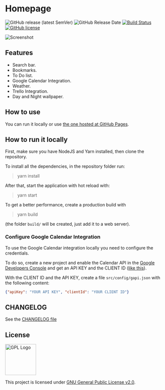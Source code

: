 # Homepage

![GitHub release (latest SemVer)](https://img.shields.io/github/v/release/Pauloo27/homepage?style=for-the-badge)
![GitHub Release Date](https://img.shields.io/github/release-date/pauloo27/homepage?style=for-the-badge)
[![Build Status](https://img.shields.io/endpoint.svg?url=https%3A%2F%2Factions-badge.atrox.dev%2FPauloo27%2Fhomepage%2Fbadge%3Fref%3Dmaster&style=for-the-badge)](https://actions-badge.atrox.dev/Pauloo27/homepage/goto?ref=master)
[![GitHub license](https://img.shields.io/github/license/Pauloo27/homepage?style=for-the-badge)](https://github.com/Pauloo27/homepage/blob/master/LICENSE)

![Screenshot](https://i.imgur.com/EVaXuYv.png)

## Features

- Search bar.
- Bookmarks.
- To Do list.
- Google Calendar Integration.
- Weather.
- Trello Integration.
- Day and Night wallpaper.

## How to use

You can run it locally or use [the one hosted at GitHub Pages](https://pauloo27.github.io/homepage).

## How to run it locally

First, make sure you have NodeJS and Yarn installed, then clone the repository.

To install all the dependencies, in the repository folder run:

> yarn install

After that, start the application with hot reload with:

> yarn start

To get a better performance, create a production build with

> yarn build

(the folder `build/` will be created, just add it to a web server).

### Configure Google Calendar Integration

To use the Google Calendar integration locally you need to configure the credentials.

To do so, create a new project and enable the Calendar API in the [Google Developers Console](https://console.developers.google.com/)
and get an API KEY and the CLIENT ID ([like this](https://developers.google.com/calendar/quickstart/js)).

With the CLIENT ID and the API KEY, create a file `src/config/gapi.json` with the following content:

```json
{"apiKey": "YOUR API KEY", "clientId": "YOUR CLIENT ID"}
```

## CHANGELOG

See the [CHANGELOG file](./CHANGELOG.md)

## License

<img src="https://i.imgur.com/AuQQfiB.png" alt="GPL Logo" height="100px" />

This project is licensed under [GNU General Public License v2.0](./LICENSE).
